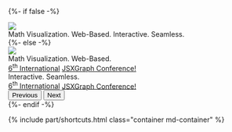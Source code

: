{%- if false -%}
<div class="container md-container text-center">
    <img class="h-auto h-fix-xxl-over-md vw-80 vw-75-over-xs vw-60-over-sm w-auto-over-md" src="{{ relBase }}/media/logos/logo.png" />
    <div class="bigger mt-2">
        <span class="nowrap">Math Visualization.</span>
        <span class="nowrap">Web-Based.</span>
        <span class="nowrap">Interactive. Seamless.</span>
    </div>
</div>
{%- else -%}
<div class="container md-container text-center">
    <img class="h-auto h-fix-xxl-over-md vw-80 vw-75-over-xs vw-60-over-sm w-auto-over-md" src="{{ relBase }}/media/logos/logo.png" />
</div>
<div id="carouselExampleAutoplaying" class="carousel carousel-dark slide w-100" data-bs-ride="carousel">
    <div class="carousel-inner">
        <div class="carousel-item active">
            <div class="container md-container text-center">
                <div class="bigger mt-2">
                    <span class="nowrap">Math Visualization.</span>
                    <span class="nowrap">Web-Based.</span>
                </div>
            </div>
        </div>
        <div class="carousel-item">
            <div class="container md-container text-center">
                <div class="bigger mt-2">
                    <span class="nowrap"><a href="https://jsxgraph.org/conf2025" class="text-danger" target="_blank">6<sup>th</sup> International</a></span>
                    <span class="nowrap text-danger"><a href="https://jsxgraph.org/conf2025" class="text-danger" target="_blank">JSXGraph Conference!</a></span>
                </div>
            </div>
        </div>
        <div class="carousel-item">
            <div class="container md-container text-center">
                <div class="bigger mt-2">
                    <span class="nowrap">Interactive. Seamless.</span>
                </div>
            </div>
        </div>
        <div class="carousel-item">
            <div class="container md-container text-center">
                <div class="bigger mt-2">
                    <span class="nowrap"><a href="https://jsxgraph.org/conf2025" class="text-danger" target="_blank">6<sup>th</sup> International</a></span>
                    <span class="nowrap text-danger"><a href="https://jsxgraph.org/conf2025" class="text-danger" target="_blank">JSXGraph Conference!</a></span>
                </div>
            </div>
        </div>
    </div>
    <button class="carousel-control-prev" type="button" data-bs-target="#carouselExampleAutoplaying" data-bs-slide="prev" data-bs-touch="false">
        <span class="carousel-control-prev-icon" aria-hidden="true"></span>
        <span class="visually-hidden">Previous</span>
    </button>
    <button class="carousel-control-next" type="button" data-bs-target="#carouselExampleAutoplaying" data-bs-slide="next" data-bs-touch="false">
        <span class="carousel-control-next-icon" aria-hidden="true"></span>
        <span class="visually-hidden">Next</span>
    </button>
</div>
{%- endif -%}

{% include part/shortcuts.html class="container md-container" %}